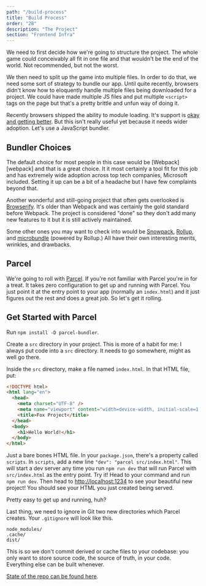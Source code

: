 ```yaml
---
path: "/build-process"
title: "Build Process"
order: "2B"
description: "The Project"
section: "Frontend Infra"
---
```


We need to first decide how we're going to structure the project. The whole game could conceivably all fit in one file and that wouldn't be the end of the world. Not recommended, but not the worst.

We then need to split up the game into multiple files. In order to do that, we need some sort of strategy to bundle our app. Until quite recently, browsers didn't know how to eloquently handle multiple files being downloaded for a project. We could have made multiple JS files and put multiple `<script>` tags on the page but that's a pretty brittle and unfun way of doing it.

Recently browsers shipped the ability to module loading. It's support is [okay and getting better][modules]. But this isn't really useful yet because it needs wider adoption. Let's use a JavaScript bundler.

## Bundler Choices

The default choice for most people in this case would be [Webpack][webpack] and that is a great choice. It it most certainly a tool fit for this job and has extremely wide adoption across top tech companies, Microsoft included. Setting it up can be a bit of a headache but I have few complaints beyond that.

Another wonderful and still-going project that often gets overlooked is [Browserify][browserify]. It's older than Webpack and was certainly the gold standard before Webpack. The project is considered "done" so they don't add many new features to it but it is still actively maintained.

Some other ones you may want to check into would be [Snowpack][snowpack], [Rollup][rollup], and [microbundle][microbundle] (powered by Rollup.) All have their own interesting merits, wrinkles, and drawbacks.

## Parcel

We're going to roll with [Parcel][parcel]. If you're not familiar with Parcel you're in for a treat. It takes zero configuration to get up and running with Parcel. You just point it at the entry point to your app (normally an `index.html`) and it just figures out the rest and does a great job. So let's get it rolling.

## Get Started with Parcel

Run `npm install -D parcel-bundler`.

Create a `src` directory in your project. This is more of a habit for me: I always put code into a `src` directory. It needs to go somewhere, might as well go there.

Inside the `src` directory, make a file named `index.html`. In that HTML file, put:

```html
<!DOCTYPE html>
<html lang="en">
  <head>
    <meta charset="UTF-8" />
    <meta name="viewport" content="width=device-width, initial-scale=1.0" />
    <title>Fox Project</title>
  </head>
  <body>
    <h1>Hello World!</h1>
  </body>
</html>
```

Just a bare bones HTML file. In your `package.json`, there's a property called `scripts`. In `scripts`, add a new line `"dev": "parcel src/index.html"`. This will start a dev server any time you run `npm run dev` that will run Parcel with `src/index.html` as the entry point. Try it! Head to your command and run `npm run dev`. Then head to [http://localhost:1234](http://localhost:1234) to see your beautiful new project! You should see your HTML you just created being served.

Pretty easy to get up and running, huh?

Last thing, we need to ignore in Git two new directories which Parcel creates. Your `.gitignore` will look like this.

```
node_modules/
.cache/
dist/
```

This is so we don't commit derived or cache files to your codebase: you only want to store source code, the source of truth, in your code. Everything else can be built whenever.

[State of the repo can be found here][build-process].

[modules]: https://caniuse.com/#feat=es6-module
[snowpack]: https://www.snowpack.dev/
[rollup]: https://rollupjs.org/guide/en/
[browserify]: http://browserify.org/
[microbundle]: https://github.com/developit/microbundle
[parcel]: https://parceljs.org/
[build-process]: https://github.com/btholt/built-fox-project/tree/master/build-process
